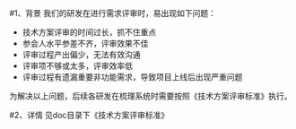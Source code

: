 #1、背景
我们的研发在进行需求评审时，易出现如下问题：
- 技术方案评审的时间过长，抓不住重点
- 参会人水平参差不齐，评审效果不佳
- 评审过程产出偏少，无法有效沟通
- 评审项不够或太多，评审效率低
- 评审过程有遗漏重要非功能需求，导致项目上线后出现严重问题

为解决以上问题，后续各研发在梳理系统时需要按照《技术方案评审标准》执行。

#2、详情
见doc目录下《技术方案评审标准》



